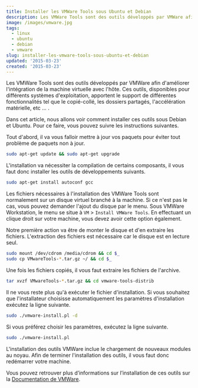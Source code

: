 ```yaml
---
title: Installer les VMWare Tools sous Ubuntu et Debian
description: Les VMWare Tools sont des outils développés par VMWare afin d'améliorer l'intégration de la machine virtuelle avec l'hôte. Ces outils, disponibles pour différents systèmes d'exploitation, apportent le support de différentes fonctionnalités tel que le copié-collé, les dossiers partagés, l'accélération matérielle, etc ... .
image: /images/vmware.jpg
tags:
  - linux
  - ubuntu
  - debian
  - vmware
slug: installer-les-vmware-tools-sous-ubuntu-et-debian
updated: '2015-03-23'
created: '2015-03-23'
---
```


Les VMWare Tools sont des outils développés par VMWare afin d'améliorer l'intégration de la machine virtuelle avec l'hôte. Ces outils, disponibles pour différents systèmes d'exploitation, apportent le support de différentes fonctionnalités tel que le copié-collé, les dossiers partagés, l'accélération matérielle, etc ... .

Dans cet article, nous allons voir comment installer ces outils sous Debian et Ubuntu. Pour ce faire, vous pouvez suivre les instructions suivantes.

Tout d'abord, il va vous falloir mettre à jour vos paquets pour éviter tout problème de paquets non à jour.

```bash
sudo apt-get update && sudo apt-get upgrade
```

L'installation va nécessiter la compilation de certains composants, il vous faut donc installer les outils de développements suivants.

```bash
sudo apt-get install autoconf gcc
```

Les fichiers nécessaires à l'installation des VMWare Tools sont normalement sur un disque virtuel branché à la machine. Si ce n'est pas le cas, vous pouvez demander l'ajout du disque par le menu. Sous VMWare Workstation, le menu se situe à `VM` > `Install VMWare Tools`. En effectuant un clique droit sur votre machine, vous devez avoir cette option également.

Notre première action va être de monter le disque et d'en extraire les fichiers. L'extraction des fichiers est nécessaire car le disque est en lecture seul.

```bash
sudo mount /dev/cdrom /media/cdrom && cd $_
sudo cp VMwareTools-*.tar.gz ~/ && cd $_
```

Une fois les fichiers copiés, il vous faut extraire les fichiers de l'archive.

```bash
tar xvzf VMwareTools-*.tar.gz && cd vmware-tools-distrib
```

Il ne vous reste plus qu'à exécuter le fichier d'installation. Si vous souhaitez que l'installateur choisisse automatiquement les paramètres d'installation exécutez la ligne suivante.

```bash
sudo ./vmware-install.pl -d
```

Si vous préférez choisir les paramètres, exécutez la ligne suivante.

```bash
sudo ./vmware-install.pl
```

L'installation des outils VMWare inclue le chargement de nouveaux modules au noyau. Afin de terminer l'installation des outils, il vous faut donc redémarrer votre machine.

Vous pouvez retrouver plus d’informations sur l’installation de ces outils sur la [Documentation de VMWare](https://www.vmware.com/support/ws55/doc/ws_newguest_tools_linux.html).
